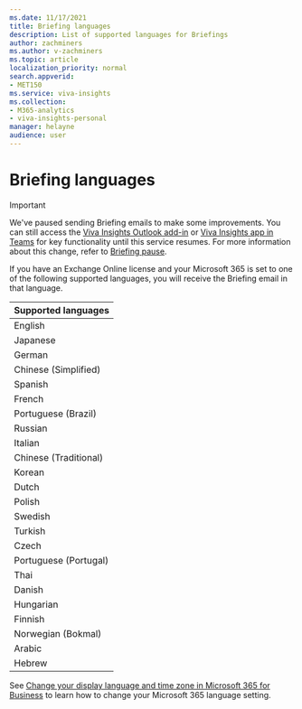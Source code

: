 ```yaml
---
ms.date: 11/17/2021
title: Briefing languages
description: List of supported languages for Briefings
author: zachminers
ms.author: v-zachminers
ms.topic: article
localization_priority: normal 
search.appverid:
- MET150
ms.service: viva-insights
ms.collection: 
- M365-analytics
- viva-insights-personal
manager: helayne
audience: user
---
```

# Briefing languages

>[!Important]
>We've paused sending Briefing emails to make some improvements. You can still access the [Viva Insights Outlook add-in](../use/add-in.md) or [Viva Insights app in Teams](../teams/introduction.md) for key functionality until this service resumes. For more information about this change, refer to [Briefing pause](../reference/briefing-pause.md).


If you have an Exchange Online license and your Microsoft 365 is set to one of the following supported languages, you will receive the Briefing email in that language.

|Supported languages |
|------- |
|English |
|Japanese |
|German |
|Chinese (Simplified) |
|Spanish |
|French |
|Portuguese (Brazil) |
|Russian |
|Italian |
|Chinese (Traditional) |
|Korean |
|Dutch |
|Polish |
|Swedish |
|Turkish |
|Czech  |
|Portuguese (Portugal) |
|Thai |
|Danish |
|Hungarian |
|Finnish |
|Norwegian (Bokmal) |
|Arabic  |
|Hebrew |

See [Change your display language and time zone in Microsoft 365 for Business](https://support.microsoft.com/topic/change-your-display-language-and-time-zone-in-microsoft-365-for-business-6f238bff-5252-441e-b32b-655d5d85d15b) to learn how to change your Microsoft 365 language setting.


